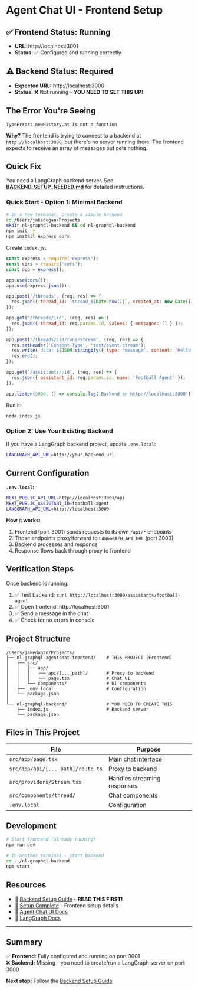 # Agent Chat UI - Frontend Setup

## ✅ Frontend Status: Running

- **URL:** http://localhost:3001
- **Status:** ✅ Configured and running correctly

## ⚠️ Backend Status: Required

- **Expected URL:** http://localhost:3000
- **Status:** ❌ Not running - **YOU NEED TO SET THIS UP!**

## The Error You're Seeing

```
TypeError: newHistory.at is not a function
```

**Why?** The frontend is trying to connect to a backend at `http://localhost:3000`, but there's no server running there. The frontend expects to receive an array of messages but gets nothing.

## Quick Fix

You need a LangGraph backend server. See **[BACKEND_SETUP_NEEDED.md](./BACKEND_SETUP_NEEDED.md)** for detailed instructions.

### Quick Start - Option 1: Minimal Backend

```bash
# In a new terminal, create a simple backend
cd /Users/jakedugan/Projects
mkdir nl-graphql-backend && cd nl-graphql-backend
npm init -y
npm install express cors
```

Create `index.js`:
```javascript
const express = require('express');
const cors = require('cors');
const app = express();

app.use(cors());
app.use(express.json());

app.post('/threads', (req, res) => {
  res.json({ thread_id: `thread_${Date.now()}`, created_at: new Date().toISOString() });
});

app.get('/threads/:id', (req, res) => {
  res.json({ thread_id: req.params.id, values: { messages: [] } });
});

app.post('/threads/:id/runs/stream', (req, res) => {
  res.setHeader('Content-Type', 'text/event-stream');
  res.write(`data: ${JSON.stringify({ type: 'message', content: 'Hello!' })}\n\n`);
  res.end();
});

app.get('/assistants/:id', (req, res) => {
  res.json({ assistant_id: req.params.id, name: 'Football Agent' });
});

app.listen(3000, () => console.log('Backend on http://localhost:3000'));
```

Run it:
```bash
node index.js
```

### Option 2: Use Your Existing Backend

If you have a LangGraph backend project, update `.env.local`:

```bash
LANGGRAPH_API_URL=http://your-backend-url
```

## Current Configuration

**`.env.local`:**
```bash
NEXT_PUBLIC_API_URL=http://localhost:3001/api
NEXT_PUBLIC_ASSISTANT_ID=football-agent
LANGGRAPH_API_URL=http://localhost:3000
```

**How it works:**
1. Frontend (port 3001) sends requests to its own `/api/*` endpoints
2. Those endpoints proxy/forward to `LANGGRAPH_API_URL` (port 3000)
3. Backend processes and responds
4. Response flows back through proxy to frontend

## Verification Steps

Once backend is running:

1. ✅ Test backend: `curl http://localhost:3000/assistants/football-agent`
2. ✅ Open frontend: http://localhost:3001
3. ✅ Send a message in the chat
4. ✅ Check for no errors in console

## Project Structure

```
/Users/jakedugan/Projects/
├── nl-graphql-agentchat-frontend/    # THIS PROJECT (Frontend)
│   ├── src/
│   │   ├── app/
│   │   │   ├── api/[..._path]/       # Proxy to backend
│   │   │   └── page.tsx              # Chat UI
│   │   └── components/               # UI components
│   ├── .env.local                    # Configuration
│   └── package.json
│
└── nl-graphql-backend/               # YOU NEED TO CREATE THIS
    ├── index.js                      # Backend server
    └── package.json
```

## Files in This Project

| File | Purpose |
|------|---------|
| `src/app/page.tsx` | Main chat interface |
| `src/app/api/[..._path]/route.ts` | Proxy to backend |
| `src/providers/Stream.tsx` | Handles streaming responses |
| `src/components/thread/` | Chat components |
| `.env.local` | Configuration |

## Development

```bash
# Start frontend (already running)
npm run dev

# In another terminal - start backend
cd ../nl-graphql-backend
npm start
```

## Resources

- 📖 [Backend Setup Guide](./BACKEND_SETUP_NEEDED.md) - **READ THIS FIRST!**
- 📖 [Setup Complete](./SETUP_COMPLETE.md) - Frontend setup details
- 🔗 [Agent Chat UI Docs](https://github.com/langchain-ai/agent-chat-ui)
- 🔗 [LangGraph Docs](https://langchain-ai.github.io/langgraph/)

---

## Summary

✅ **Frontend:** Fully configured and running on port 3001  
❌ **Backend:** Missing - you need to create/run a LangGraph server on port 3000

**Next step:** Follow the [Backend Setup Guide](./BACKEND_SETUP_NEEDED.md)
